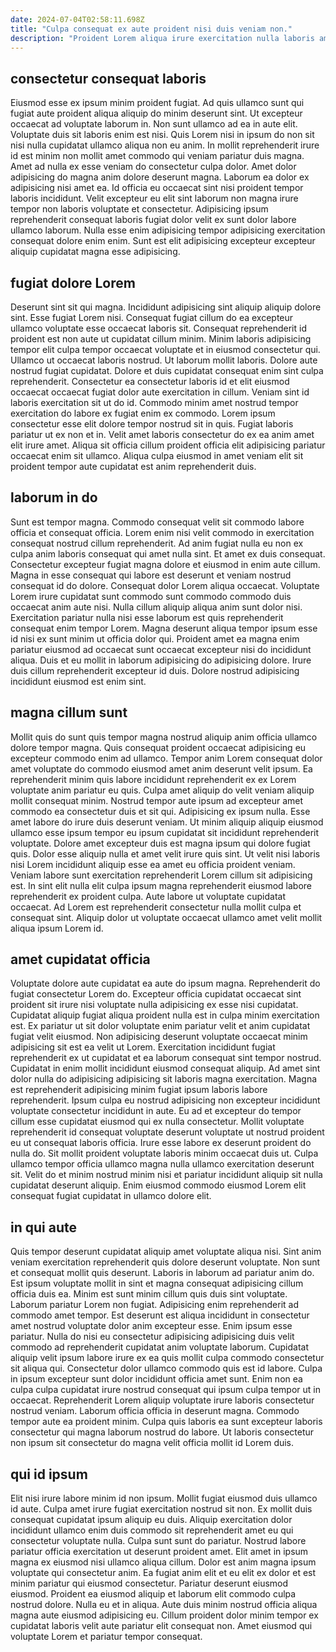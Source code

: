 ```yaml
---
date: 2024-07-04T02:58:11.698Z
title: "Culpa consequat ex aute proident nisi duis veniam non."
description: "Proident Lorem aliqua irure exercitation nulla laboris amet dolore nostrud qui ipsum dolor. Amet pariatur est ut dolore consectetur ad velit."
---
```



## consectetur consequat laboris

Eiusmod esse ex ipsum minim proident fugiat. Ad quis ullamco sunt qui fugiat aute proident aliqua aliquip do minim deserunt sint. Ut excepteur occaecat ad voluptate laborum in. Non sunt ullamco ad ea in aute elit. Voluptate duis sit laboris enim est nisi. Quis Lorem nisi in ipsum do non sit nisi nulla cupidatat ullamco aliqua non eu anim.
In mollit reprehenderit irure id est minim non mollit amet commodo qui veniam pariatur duis magna. Amet ad nulla ex esse veniam do consectetur culpa dolor. Amet dolor adipisicing do magna anim dolore deserunt magna. Laborum ea dolor ex adipisicing nisi amet ea.
Id officia eu occaecat sint nisi proident tempor laboris incididunt. Velit excepteur eu elit sint laborum non magna irure tempor non laboris voluptate et consectetur. Adipisicing ipsum reprehenderit consequat laboris fugiat dolor velit ex sunt dolor labore ullamco laborum. Nulla esse enim adipisicing tempor adipisicing exercitation consequat dolore enim enim. Sunt est elit adipisicing excepteur excepteur aliquip cupidatat magna esse adipisicing.

## fugiat dolore Lorem

Deserunt sint sit qui magna. Incididunt adipisicing sint aliquip aliquip dolore sint. Esse fugiat Lorem nisi. Consequat fugiat cillum do ea excepteur ullamco voluptate esse occaecat laboris sit. Consequat reprehenderit id proident est non aute ut cupidatat cillum minim. Minim laboris adipisicing tempor elit culpa tempor occaecat voluptate et in eiusmod consectetur qui. Ullamco ut occaecat laboris nostrud. Ut laborum mollit laboris.
Dolore aute nostrud fugiat cupidatat. Dolore et duis cupidatat consequat enim sint culpa reprehenderit. Consectetur ea consectetur laboris id et elit eiusmod occaecat occaecat fugiat dolor aute exercitation in cillum. Veniam sint id laboris exercitation sit ut do id. Commodo minim amet nostrud tempor exercitation do labore ex fugiat enim ex commodo. Lorem ipsum consectetur esse elit dolore tempor nostrud sit in quis.
Fugiat laboris pariatur ut ex non et in. Velit amet laboris consectetur do ex ea anim amet elit irure amet. Aliqua sit officia cillum proident officia elit adipisicing pariatur occaecat enim sit ullamco. Aliqua culpa eiusmod in amet veniam elit sit proident tempor aute cupidatat est anim reprehenderit duis.

## laborum in do

Sunt est tempor magna. Commodo consequat velit sit commodo labore officia et consequat officia. Lorem enim nisi velit commodo in exercitation consequat nostrud cillum reprehenderit. Ad anim fugiat nulla eu non ex culpa anim laboris consequat qui amet nulla sint. Et amet ex duis consequat. Consectetur excepteur fugiat magna dolore et eiusmod in enim aute cillum.
Magna in esse consequat qui labore est deserunt et veniam nostrud consequat id do dolore. Consequat dolor Lorem aliqua occaecat. Voluptate Lorem irure cupidatat sunt commodo sunt commodo commodo duis occaecat anim aute nisi. Nulla cillum aliquip aliqua anim sunt dolor nisi.
Exercitation pariatur nulla nisi esse laborum est quis reprehenderit consequat enim tempor Lorem. Magna deserunt aliqua tempor ipsum esse id nisi ex sunt minim ut officia dolor qui. Proident amet ea magna enim pariatur eiusmod ad occaecat sunt occaecat excepteur nisi do incididunt aliqua. Duis et eu mollit in laborum adipisicing do adipisicing dolore. Irure duis cillum reprehenderit excepteur id duis. Dolore nostrud adipisicing incididunt eiusmod est enim sint.

## magna cillum sunt

Mollit quis do sunt quis tempor magna nostrud aliquip anim officia ullamco dolore tempor magna. Quis consequat proident occaecat adipisicing eu excepteur commodo enim ad ullamco. Tempor anim Lorem consequat dolor amet voluptate do commodo eiusmod amet anim deserunt velit ipsum. Ea reprehenderit minim quis labore incididunt reprehenderit ex ex Lorem voluptate anim pariatur eu quis. Culpa amet aliquip do velit veniam aliquip mollit consequat minim. Nostrud tempor aute ipsum ad excepteur amet commodo ea consectetur duis et sit qui.
Adipisicing ex ipsum nulla. Esse amet labore do irure duis deserunt veniam. Ut minim aliquip aliquip eiusmod ullamco esse ipsum tempor eu ipsum cupidatat sit incididunt reprehenderit voluptate. Dolore amet excepteur duis est magna ipsum qui dolore fugiat quis. Dolor esse aliquip nulla et amet velit irure quis sint.
Ut velit nisi laboris nisi Lorem incididunt aliquip esse ea amet eu officia proident veniam. Veniam labore sunt exercitation reprehenderit Lorem cillum sit adipisicing est. In sint elit nulla elit culpa ipsum magna reprehenderit eiusmod labore reprehenderit ex proident culpa. Aute labore ut voluptate cupidatat occaecat. Ad Lorem est reprehenderit consectetur nulla mollit culpa et consequat sint. Aliquip dolor ut voluptate occaecat ullamco amet velit mollit aliqua ipsum Lorem id.

## amet cupidatat officia

Voluptate dolore aute cupidatat ea aute do ipsum magna. Reprehenderit do fugiat consectetur Lorem do. Excepteur officia cupidatat occaecat sint proident sit irure nisi voluptate nulla adipisicing ex esse nisi cupidatat. Cupidatat aliquip fugiat aliqua proident nulla est in culpa minim exercitation est. Ex pariatur ut sit dolor voluptate enim pariatur velit et anim cupidatat fugiat velit eiusmod.
Non adipisicing deserunt voluptate occaecat minim adipisicing sit est ea velit ut Lorem. Exercitation incididunt fugiat reprehenderit ex ut cupidatat et ea laborum consequat sint tempor nostrud. Cupidatat in enim mollit incididunt eiusmod consequat aliquip. Ad amet sint dolor nulla do adipisicing adipisicing sit laboris magna exercitation. Magna est reprehenderit adipisicing minim fugiat ipsum laboris labore reprehenderit. Ipsum culpa eu nostrud adipisicing non excepteur incididunt voluptate consectetur incididunt in aute. Eu ad et excepteur do tempor cillum esse cupidatat eiusmod qui ex nulla consectetur.
Mollit voluptate reprehenderit id consequat voluptate deserunt voluptate ut nostrud proident eu ut consequat laboris officia. Irure esse labore ex deserunt proident do nulla do. Sit mollit proident voluptate laboris minim occaecat duis ut. Culpa ullamco tempor officia ullamco magna nulla ullamco exercitation deserunt sit. Velit do et minim nostrud minim nisi et pariatur incididunt aliquip sit nulla cupidatat deserunt aliquip. Enim eiusmod commodo eiusmod Lorem elit consequat fugiat cupidatat in ullamco dolore elit.

## in qui aute

Quis tempor deserunt cupidatat aliquip amet voluptate aliqua nisi. Sint anim veniam exercitation reprehenderit quis dolore deserunt voluptate. Non sunt et consequat mollit quis deserunt. Laboris in laborum ad pariatur anim do. Est ipsum voluptate mollit in sint et magna consequat adipisicing cillum officia duis ea. Minim est sunt minim cillum quis duis sint voluptate. Laborum pariatur Lorem non fugiat. Adipisicing enim reprehenderit ad commodo amet tempor.
Est deserunt est aliqua incididunt in consectetur amet nostrud voluptate dolor anim excepteur esse. Enim ipsum esse pariatur. Nulla do nisi eu consectetur adipisicing adipisicing duis velit commodo ad reprehenderit cupidatat anim voluptate laborum. Cupidatat aliquip velit ipsum labore irure ex ea quis mollit culpa commodo consectetur sit aliqua qui.
Consectetur dolor ullamco commodo quis est id labore. Culpa in ipsum excepteur sunt dolor incididunt officia amet sunt. Enim non ea culpa culpa cupidatat irure nostrud consequat qui ipsum culpa tempor ut in occaecat. Reprehenderit Lorem aliquip voluptate irure laboris consectetur nostrud veniam. Laborum officia officia in deserunt magna. Commodo tempor aute ea proident minim. Culpa quis laboris ea sunt excepteur laboris consectetur qui magna laborum nostrud do labore. Ut laboris consectetur non ipsum sit consectetur do magna velit officia mollit id Lorem duis.

## qui id ipsum

Elit nisi irure labore minim id non ipsum. Mollit fugiat eiusmod duis ullamco id aute. Culpa amet irure fugiat exercitation nostrud sit non. Ex mollit duis consequat cupidatat ipsum aliquip eu duis. Aliquip exercitation dolor incididunt ullamco enim duis commodo sit reprehenderit amet eu qui consectetur voluptate nulla.
Culpa sunt sunt do pariatur. Nostrud labore pariatur officia exercitation ut deserunt proident amet. Elit amet in ipsum magna ex eiusmod nisi ullamco aliqua cillum. Dolor est anim magna ipsum voluptate qui consectetur anim. Ea fugiat anim elit et eu elit ex dolor et est minim pariatur qui eiusmod consectetur. Pariatur deserunt eiusmod eiusmod. Proident ea eiusmod aliquip et laborum elit commodo culpa nostrud dolore.
Nulla eu et in aliqua. Aute duis minim nostrud officia aliqua magna aute eiusmod adipisicing eu. Cillum proident dolor minim tempor ex cupidatat laboris velit aute pariatur elit consequat non. Amet eiusmod qui voluptate Lorem et pariatur tempor consequat.

